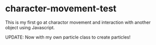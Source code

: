 # character-movement-test
This is my first go at charactor movement and interaction with another object using Javascript.

UPDATE: Now with my own particle class to create particles!